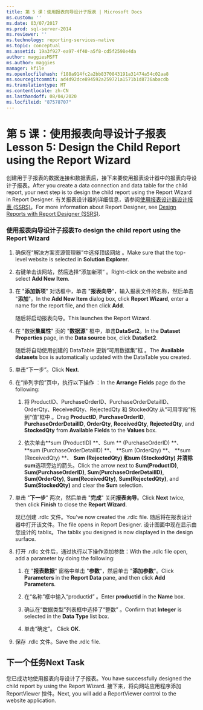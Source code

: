 ```yaml
---
title: 第 5 课：使用报表向导设计子报表 | Microsoft Docs
ms.custom: ''
ms.date: 03/07/2017
ms.prod: sql-server-2014
ms.reviewer: ''
ms.technology: reporting-services-native
ms.topic: conceptual
ms.assetid: 19a3f927-ea97-4f40-a5f8-cd5f2598e4da
author: maggiesMSFT
ms.author: maggies
manager: kfile
ms.openlocfilehash: f188a914fc2a2bb8370843191a31474a54c02aa8
ms.sourcegitcommit: ad4d92dce894592a259721a1571b1d8736abacdb
ms.translationtype: MT
ms.contentlocale: zh-CN
ms.lasthandoff: 08/04/2020
ms.locfileid: "87578707"
---
```

# <a name="lesson-5-design-the-child-report-using-the-report-wizard"></a><span data-ttu-id="a4f92-102">第 5 课：使用报表向导设计子报表</span><span class="sxs-lookup"><span data-stu-id="a4f92-102">Lesson 5: Design the Child Report using the Report Wizard</span></span>
  <span data-ttu-id="a4f92-103">创建用于子报表的数据连接和数据表后，接下来要使用报表设计器中的报表向导设计子报表。</span><span class="sxs-lookup"><span data-stu-id="a4f92-103">After you create a data connection and data table for the child report, your next step is to design the child report using the Report Wizard in Report Designer.</span></span> <span data-ttu-id="a4f92-104">有关报表设计器的详细信息，请参阅[使用报表设计器设计报表 (SSRS)](tools/design-reporting-services-paginated-reports-with-report-designer-ssrs.md)。</span><span class="sxs-lookup"><span data-stu-id="a4f92-104">For more information about Report Designer, see [Design Reports with Report Designer &#40;SSRS&#41;](tools/design-reporting-services-paginated-reports-with-report-designer-ssrs.md).</span></span>  
  
### <a name="to-design-the-child-report-using-the-report-wizard"></a><span data-ttu-id="a4f92-105">使用报表向导设计子报表</span><span class="sxs-lookup"><span data-stu-id="a4f92-105">To design the child report using the Report Wizard</span></span>  
  
1.  <span data-ttu-id="a4f92-106">确保在“解决方案资源管理器”中选择顶级网站  。</span><span class="sxs-lookup"><span data-stu-id="a4f92-106">Make sure that the top-level website is selected in **Solution Explorer**.</span></span>  
  
2.  <span data-ttu-id="a4f92-107">右键单击该网站，然后选择“添加新项”  。</span><span class="sxs-lookup"><span data-stu-id="a4f92-107">Right-click on the website and select **Add New Item**.</span></span>  
  
3.  <span data-ttu-id="a4f92-108">在 "**添加新项**" 对话框中，单击 "**报表向导**"，输入报表文件的名称，然后单击 "**添加**"。</span><span class="sxs-lookup"><span data-stu-id="a4f92-108">In the **Add New Item** dialog box, click **Report Wizard**, enter a name for the report file, and then click **Add**.</span></span>  
  
     <span data-ttu-id="a4f92-109">随后将启动报表向导。</span><span class="sxs-lookup"><span data-stu-id="a4f92-109">This launches the Report Wizard.</span></span>  
  
4.  <span data-ttu-id="a4f92-110">在 "数据**集属性**" 页的 "**数据源**" 框中，单击**DataSet2**。</span><span class="sxs-lookup"><span data-stu-id="a4f92-110">In the **Dataset Properties** page, in the **Data source** box, click **DataSet2**.</span></span>  
  
     <span data-ttu-id="a4f92-111">随后将自动使用创建的 DataTable 更新“可用数据集”框  。</span><span class="sxs-lookup"><span data-stu-id="a4f92-111">The **Available datasets** box is automatically updated with the DataTable you created.</span></span>  
  
5.  <span data-ttu-id="a4f92-112">单击“下一步”。</span><span class="sxs-lookup"><span data-stu-id="a4f92-112">Click **Next**.</span></span>  
  
6.  <span data-ttu-id="a4f92-113">在“排列字段”页中，执行以下操作  ：</span><span class="sxs-lookup"><span data-stu-id="a4f92-113">In the **Arrange Fields** page do the following:</span></span>  
  
    1.  <span data-ttu-id="a4f92-114">将 ProductID、PurchaseOrderID、PurchaseOrderDetailID、OrderQty、ReceivedQty、RejectedQty 和 StockedQty 从“可用字段”拖到“值”框中          。</span><span class="sxs-lookup"><span data-stu-id="a4f92-114">Drag **ProductID**, **PurchaseOrderID**, **PurchaseOrderDetailID**, **OrderQty**, **ReceivedQty**, **RejectedQty**, and **StockedQty** from **Available Fields** to the **Values** box.</span></span>  
  
    2.  <span data-ttu-id="a4f92-115">依次单击\*\*sum (ProductID) \*\*、Sum \*\* (PurchaseOrderID) \*\*、 \*\*sum (PurchaseOrderDetailID) \*\*、 \*\*Sum (OrderQty) \*\*、 \*\*sum (ReceivedQty) \*\*、 **Sum (RejectedQty) **和**sum (StockedQty) **并清除**sum**选项旁边的箭头。</span><span class="sxs-lookup"><span data-stu-id="a4f92-115">Click the arrow next to **Sum(ProductID)**, **Sum(PurchaseOrderID)**, **Sum(PurchaseOrderDetailID)**, **Sum(OrderQty)**, **Sum(ReceivedQty)**, **Sum(RejectedQty)**, and **Sum(StockedQty)** and clear the **Sum** selection.</span></span>  
  
7.  <span data-ttu-id="a4f92-116">单击 "**下一步**" 两次，然后单击 "**完成**" 关闭**报表向导**。</span><span class="sxs-lookup"><span data-stu-id="a4f92-116">Click **Next** twice, then click **Finish** to close the **Report Wizard**.</span></span>  
  
     <span data-ttu-id="a4f92-117">现已创建 .rdlc 文件。</span><span class="sxs-lookup"><span data-stu-id="a4f92-117">You've now created the .rdlc file.</span></span> <span data-ttu-id="a4f92-118">随后将在报表设计器中打开该文件。</span><span class="sxs-lookup"><span data-stu-id="a4f92-118">The file opens in Report Designer.</span></span> <span data-ttu-id="a4f92-119">设计图面中现在显示由您设计的 tablix。</span><span class="sxs-lookup"><span data-stu-id="a4f92-119">The tablix you designed is now displayed in the design surface.</span></span>  
  
8.  <span data-ttu-id="a4f92-120">打开 .rdlc 文件后，通过执行以下操作添加参数：</span><span class="sxs-lookup"><span data-stu-id="a4f92-120">With the .rdlc file open, add a parameter by doing the following:</span></span>  
  
    1.  <span data-ttu-id="a4f92-121">在 "**报表数据**" 窗格中单击 "**参数**"，然后单击 "**添加参数**"。</span><span class="sxs-lookup"><span data-stu-id="a4f92-121">Click **Parameters** in the **Report Data** pane, and then click **Add Parameters**.</span></span>  
  
    2.  <span data-ttu-id="a4f92-122">在“名称”框中输入“productid”   。</span><span class="sxs-lookup"><span data-stu-id="a4f92-122">Enter **productid** in the **Name** box.</span></span>  
  
    3.  <span data-ttu-id="a4f92-123">确认在“数据类型”列表框中选择了“整数”   。</span><span class="sxs-lookup"><span data-stu-id="a4f92-123">Confirm that **Integer** is selected in the **Data Type** list box.</span></span>  
  
    4.  <span data-ttu-id="a4f92-124">单击“确定”。 </span><span class="sxs-lookup"><span data-stu-id="a4f92-124">Click **OK**.</span></span>  
  
9. <span data-ttu-id="a4f92-125">保存 .rdlc 文件。</span><span class="sxs-lookup"><span data-stu-id="a4f92-125">Save the .rdlc file.</span></span>  
  
## <a name="next-task"></a><span data-ttu-id="a4f92-126">下一个任务</span><span class="sxs-lookup"><span data-stu-id="a4f92-126">Next Task</span></span>  
 <span data-ttu-id="a4f92-127">您已成功地使用报表向导设计了子报表。</span><span class="sxs-lookup"><span data-stu-id="a4f92-127">You have successfully designed the child report by using the Report Wizard.</span></span> <span data-ttu-id="a4f92-128">接下来，将向网站应用程序添加 ReportViewer 控件。</span><span class="sxs-lookup"><span data-stu-id="a4f92-128">Next, you will add a ReportViewer control to the website application.</span></span>  
  
  
